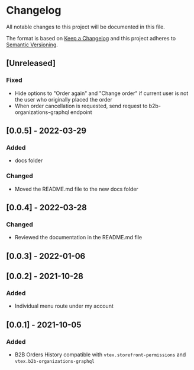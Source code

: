 # Changelog

All notable changes to this project will be documented in this file.

The format is based on [Keep a Changelog](http://keepachangelog.com/en/1.0.0/)
and this project adheres to [Semantic Versioning](http://semver.org/spec/v2.0.0.html).

## [Unreleased]

### Fixed

- Hide options to "Order again" and "Change order" if current user is not the user who originally placed the order
- When order cancellation is requested, send request to b2b-organizations-graphql endpoint

## [0.0.5] - 2022-03-29

### Added

- docs folder

### Changed

- Moved the README.md file to the new docs folder

## [0.0.4] - 2022-03-28

### Changed

- Reviewed the documentation in the README.md file

## [0.0.3] - 2022-01-06

## [0.0.2] - 2021-10-28

### Added

- Individual menu route under my account

## [0.0.1] - 2021-10-05

### Added

- B2B Orders History compatible with `vtex.storefront-permissions` and `vtex.b2b-organizations-graphql`

